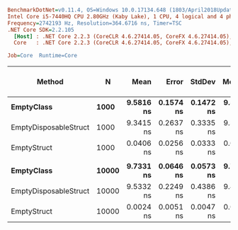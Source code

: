 ``` ini

BenchmarkDotNet=v0.11.4, OS=Windows 10.0.17134.648 (1803/April2018Update/Redstone4)
Intel Core i5-7440HQ CPU 2.80GHz (Kaby Lake), 1 CPU, 4 logical and 4 physical cores
Frequency=2742193 Hz, Resolution=364.6716 ns, Timer=TSC
.NET Core SDK=2.2.105
  [Host] : .NET Core 2.2.3 (CoreCLR 4.6.27414.05, CoreFX 4.6.27414.05), 64bit RyuJIT
  Core   : .NET Core 2.2.3 (CoreCLR 4.6.27414.05, CoreFX 4.6.27414.05), 64bit RyuJIT

Job=Core  Runtime=Core  

```
|                Method |     N |      Mean |     Error |    StdDev |    Median |        P0 |       P25 |       P50 |       P67 |       P80 |        P85 |        P90 |        P95 |       P100 | Ratio | RatioSD | Rank | Gen 0/1k Op | Gen 1/1k Op | Gen 2/1k Op | Allocated Memory/Op |
|---------------------- |------ |----------:|----------:|----------:|----------:|----------:|----------:|----------:|----------:|----------:|-----------:|-----------:|-----------:|-----------:|------:|--------:|-----:|------------:|------------:|------------:|--------------------:|
|            **EmptyClass** |  **1000** | **9.5816 ns** | **0.1574 ns** | **0.1472 ns** | **9.5987 ns** | **9.3794 ns** | **9.4522 ns** | **9.5987 ns** | **9.6163 ns** | **9.7167 ns** |  **9.7723 ns** |  **9.7945 ns** |  **9.8118 ns** |  **9.8297 ns** | **1.014** |    **0.04** |    **2** |           **-** |           **-** |           **-** |                   **-** |
| EmptyDisposableStruct |  1000 | 9.3415 ns | 0.2637 ns | 0.3335 ns | 9.3470 ns | 8.8969 ns | 9.0811 ns | 9.3470 ns | 9.5148 ns | 9.6012 ns |  9.6130 ns |  9.6318 ns |  9.6465 ns | 10.3412 ns | 1.000 |    0.00 |    2 |      0.0076 |           - |           - |                24 B |
|           EmptyStruct |  1000 | 0.0406 ns | 0.0256 ns | 0.0333 ns | 0.0356 ns | 0.0000 ns | 0.0170 ns | 0.0356 ns | 0.0572 ns | 0.0664 ns |  0.0691 ns |  0.0821 ns |  0.1004 ns |  0.1101 ns | 0.004 |    0.00 |    1 |           - |           - |           - |                   - |
|                       |       |           |           |           |           |           |           |           |           |           |            |            |            |            |       |         |      |             |             |             |                     |
|            **EmptyClass** | **10000** | **9.7331 ns** | **0.0646 ns** | **0.0573 ns** | **9.7470 ns** | **9.6131 ns** | **9.7017 ns** | **9.7470 ns** | **9.7616 ns** | **9.7755 ns** |  **9.7860 ns** |  **9.7954 ns** |  **9.8003 ns** |  **9.8016 ns** | **0.978** |    **0.03** |    **2** |           **-** |           **-** |           **-** |                   **-** |
| EmptyDisposableStruct | 10000 | 9.5332 ns | 0.2249 ns | 0.4386 ns | 9.4882 ns | 8.9186 ns | 9.1290 ns | 9.4882 ns | 9.7387 ns | 9.9315 ns | 10.0493 ns | 10.2243 ns | 10.3153 ns | 10.3637 ns | 1.000 |    0.00 |    2 |      0.0076 |           - |           - |                24 B |
|           EmptyStruct | 10000 | 0.0024 ns | 0.0051 ns | 0.0047 ns | 0.0000 ns | 0.0000 ns | 0.0000 ns | 0.0000 ns | 0.0000 ns | 0.0040 ns |  0.0058 ns |  0.0100 ns |  0.0130 ns |  0.0138 ns | 0.000 |    0.00 |    1 |           - |           - |           - |                   - |
